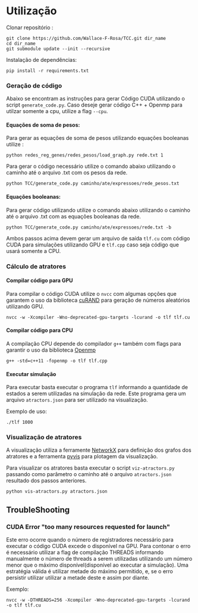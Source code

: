 # Utilização

Clonar repositório :

```
git clone https://github.com/Wallace-F-Rosa/TCC.git dir_name
cd dir_name
git submodule update --init --recursive
```

Instalação de dependências:

`pip install -r requirements.txt`

### Geração de código
Abaixo se encontram as instruções para gerar Código CUDA utilizando o script `generate_code.py`.
Caso deseje gerar código C++ + Openmp para utilzar somente a cpu, utilize a flag `--cpu`.

#### Equações de soma de pesos:
Para gerar as equações de soma de pesos utilizando equações booleanas utilize :

`python redes_reg_genes/redes_pesos/load_graph.py rede.txt 1`

Para gerar o código necessário utilize o comando abaixo utilizando o caminho até o arquivo .txt com os pesos da rede.

`python TCC/generate_code.py caminho/ate/expressoes/rede_pesos.txt`

#### Equações booleanas:
Para gerar código utilizando utilize o comando abaixo utilizando o caminho até o arquivo .txt com as 
equações booleanas da rede.

`python TCC/generate_code.py caminho/ate/expressoes/rede.txt -b`

Ambos passos acima devem gerar um arquivo de saída `tlf.cu` com código CUDA para simulações utilizando GPU e `tlf.cpp`
caso seja código que usará somente a CPU.

### Cálculo de atratores

#### Compilar código para GPU
Para compilar o código CUDA utilize o `nvcc` com algumas opções que garantem o uso da biblioteca [cuRAND](https://docs.nvidia.com/cuda/curand/introduction.html#introduction) para geração de números aleatórios utilizando GPU.

`nvcc -w -Xcompiler -Wno-deprecated-gpu-targets -lcurand -o tlf tlf.cu`

#### Compilar código para CPU
A compilação CPU depende do compilador `g++` também com flags para garantir o uso da biblioteca [Openmp](https://www.openmp.org/) 

`g++ -std=c++11 -fopenmp -o tlf tlf.cpp`

#### Executar simulação
Para executar basta executar o programa `tlf` informando a quantidade de estados a serem utilizadas na simulação da rede.
Este programa gera um arquivo `atractors.json` para ser utilizado na visualização.

Exemplo de uso:

`./tlf 1000`

### Visualização de atratores
A visualização utiliza a ferramente [NetworkX](https://networkx.org/) para definição dos grafos dos atratores e a ferramenta [pyvis](https://pyvis.readthedocs.io/en/latest/) para plotagem da visualização.

Para visualizar os atratores basta executar o script `viz-atractors.py` passando como parâmetro o caminho até o arquivo `atractors.json` resultado dos passos anteriores.

`python vis-atractors.py atractors.json`

## TroubleShooting

### CUDA Error "too many resources requested for launch"

Este erro ocorre quando o número de registradores necessário para executar o código CUDA
excede o disponível na GPU. Para contonar o erro é necessário utilizar a flag de compilação 
THREADS informando manualmente o número de threads a serem utilizadas utilizando um número 
menor que o máximo disponível(disponível ao executar a simulação). Uma estratégia válida é 
utilizar metade do máximo permitido, e, se o erro persistir utilizar utilizar a metade deste e assim por diante.

Exemplo:

`nvcc -w -DTHREADS=256 -Xcompiler -Wno-deprecated-gpu-targets -lcurand -o tlf tlf.cu`

